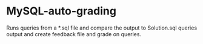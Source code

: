 # MySQL-auto-grading
Runs queries from a *.sql file and compare the output to Solution.sql queries output and create feedback file and grade on queries. 
